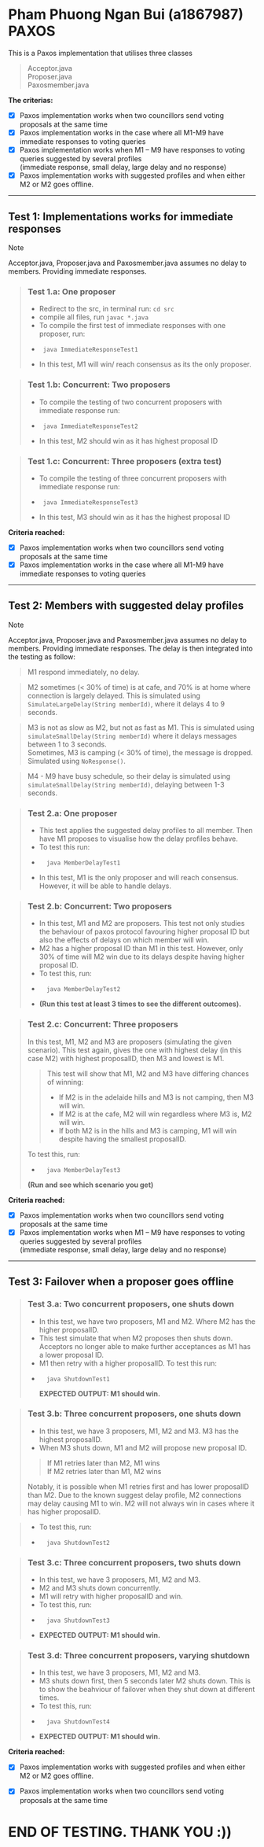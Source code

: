 # **Pham Phuong Ngan Bui (a1867987) PAXOS**
This is a Paxos implementation that utilises three classes 
> Acceptor.java  
> Proposer.java  
> Paxosmember.java  

**The criterias:** 
- [x] Paxos implementation works when two councillors send voting proposals at the same time
- [x] Paxos implementation works in the case where all M1-M9 have immediate responses to voting queries
- [x] Paxos implementation works when M1 – M9 have responses to voting queries suggested by several profiles  
      (immediate response, small delay, large delay and no response)
- [x] Paxos implementation works with suggested profiles and when either M2 or M2 goes offline.
_______
## Test 1: Implementations works for immediate responses  
> [!NOTE]  
> Acceptor.java, Proposer.java and Paxosmember.java assumes no delay to members. Providing immediate responses.

> ### Test 1.a: One proposer  
> - Redirect to the src, in terminal run: `cd src`  
> - compile all files, run `javac *.java`  
> - To compile the first test of immediate responses with one proposer, run:  
> -      java ImmediateResponseTest1  
> - In this test, M1 will win/ reach consensus as its the only proposer. 

> ### Test 1.b: Concurrent: Two proposers  
> - To compile the testing of two concurrent proposers with immediate response run:  
> -      java ImmediateResponseTest2  
> - In this test, M2 should win as it has highest proposal ID 

> ### Test 1.c: Concurrent: Three proposers (extra test)
> - To compile the testing of three concurrent proposers with immediate response run:  
> -      java ImmediateResponseTest3  
> - In this test, M3 should win as it has the highest proposal ID


**Criteria reached:**
- [x] Paxos implementation works when two councillors send voting proposals at the same time
- [x] Paxos implementation works in the case where all M1-M9 have immediate responses to voting queries
_______
## Test 2: Members with suggested delay profiles
> [!NOTE]  
> Acceptor.java, Proposer.java and Paxosmember.java assumes no delay to members. Providing immediate responses.
> The delay is then integrated into the testing as follow:
> 
>> M1 respond immediately, no delay.
>
>> M2 sometimes (< 30% of time) is at cafe, and 70% is at home where connection is largely delayed. This is  simulated using `SimulateLargeDelay(String memberId)`, where it delays 4 to 9 seconds.
>
>> M3 is not as slow as M2, but not as fast as M1. This is simulated using `simulateSmallDelay(String memberId)`
>> where it delays messages between 1 to 3 seconds.  
>> Sometimes, M3 is camping (< 30% of time), the message is dropped. Simulated using  `NoResponse()`.
>
>> M4 - M9 have busy schedule, so their delay is simulated using `simulateSmallDelay(String memberId)`, delaying between 1-3 seconds.

> ### Test 2.a: One proposer
> - This test applies the suggested delay profiles to all member. Then have M1 proposes to visualise how the delay profiles behave.  
> - To test this run:
> -       java MemberDelayTest1  
> - In this test, M1 is the only proposer and will reach consensus. However, it will be able to handle delays.

> ### Test 2.b: Concurrent: Two proposers
> - In this test, M1 and M2 are proposers. This test not only studies the behaviour of paxos protocol favouring higher proposal ID but also the effects of delays on which member will win.
> - M2 has a higher proposal ID than M1 in this test. However, only 30% of time will M2 win due to its delays despite having higher proposal ID.
> - To test this, run:
> -       java MemberDelayTest2
> - **(Run this test at least 3 times to see the different outcomes).**  

> ### Test 2.c: Concurrent: Three proposers
> In this test, M1, M2 and M3 are proposers (simulating the given scenario). This test again, gives the one with highest delay (in this case M2) with highest proposalID, then M3 and lowest is M1.  
>> This test will show that M1, M2 and M3 have differing chances of winning:
>> - If M2 is in the adelaide hills and M3 is not camping, then M3 will win.  
>> - If M2 is at the cafe, M2 will win regardless where M3 is, M2 will win.  
>> - If both M2 is in the hills and M3 is camping, M1 will win despite having the smallest proposalID.  
>
> To test this, run:  
> -       java MemberDelayTest3   
>  **(Run and see which scenario you get)**


**Criteria reached:**
- [x] Paxos implementation works when two councillors send voting proposals at the same time
- [x] Paxos implementation works when M1 – M9 have responses to voting queries suggested by several profiles  
      (immediate response, small delay, large delay and no response)
_______

## Test 3: Failover when a proposer goes offline

>### Test 3.a: Two concurrent proposers, one shuts down
> - In this test, we have two proposers, M1 and M2. Where M2 has the higher proposalID.
> - This test simulate that when M2 proposes then shuts down. Acceptors no longer able to make further acceptances as M1 has a lower proposal ID.
> - M1 then retry with a higher proposalID. To test this run:
> -       java ShutdownTest1  
>   **EXPECTED OUTPUT: M1 should win.**

>### Test 3.b: Three concurrent proposers, one shuts down
> - In this test, we have 3 proposers, M1, M2 and M3. M3 has the highest proposalID.
> - When M3 shuts down, M1 and M2 will propose new proposal ID.
> > If M1 retries later than M2, M1 wins  
> > If M2 retries later than M1, M2 wins
> > 
> Notably, it is possible when M1 retries first and has lower proposalID than M2.
> Due to the known suggest delay profile, M2 connections may delay causing M1 to win. M2 will not always win in cases where it has higher proposalID.
>>

> - To test this, run:  
> -       java ShutdownTest2   

>### Test 3.c: Three concurrent proposers, two shuts down
> - In this test, we have 3 proposers, M1, M2 and M3.
> - M2 and M3 shuts down concurrently.
> - M1 will retry with higher proposalID and win.
> - To test this, run:
> -       java ShutdownTest3
> - **EXPECTED OUTPUT: M1 should win.** 


>### Test 3.d: Three concurrent proposers, varying shutdown
> - In this test, we have 3 proposers, M1, M2 and M3.
> - M3 shuts down first, then 5 seconds later M2 shuts down. This is to show the beahviour of failover when they shut down at different times.
> - To test this, run:
> -       java ShutdownTest4
> -  **EXPECTED OUTPUT: M1 should win.** 

**Criteria reached:**
- [x] Paxos implementation works with suggested profiles and when either M2 or M2 goes offline.
- [x] Paxos implementation works when two councillors send voting proposals at the same time


# END OF TESTING. THANK YOU :))

